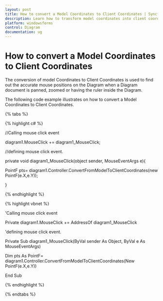 ```yaml
---
layout: post
title: How to convert a Model Coordinates to Client Coordinates | Syncfusion®
description: Learn how to transform model coordinates into client coordinates, ensuring accurate positioning and rendering of objects on your user's display.
platform: windowsforms
control: Diagram
documentation: ug
---
```


# How to convert a Model Coordinates to Client Coordinates

The conversion of model Coordinates to Client Coordinates is used to find out the accurate mouse positions on the Diagram when a Diagram document is panned, zoomed or having the ruler inside the Diagram.

The following code example illustrates on how to convert a Model Coordinates to Client Coordinates.

{% tabs %}

{% highlight c# %}

//Calling mouse click event

diagram1.MouseClick += diagram1_MouseClick;

//defining mouse click event.

private void diagram1_MouseClick(object sender, MouseEventArgs e){

PointF pts= diagram1.Controller.ConvertFromModelToClientCoordinates(new PointF(e.X,e.Y));

}

{% endhighlight %}

{% highlight vbnet %}

'Calling mouse click event

Private diagram1.MouseClick += AddressOf diagram1_MouseClick

'defining mouse click event.

Private Sub diagram1_MouseClick(ByVal sender As Object, ByVal e As MouseEventArgs)

Dim pts As PointF= diagram1.Controller.ConvertFromModelToClientCoordinates(New PointF(e.X,e.Y))

End Sub

{% endhighlight %}

{% endtabs %}
